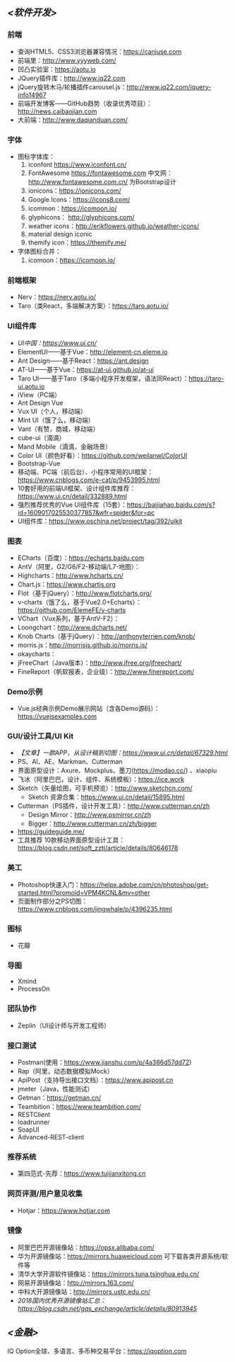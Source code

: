 ## *<软件开发>*
### 前端
* 查询HTML5、CSS3浏览器兼容情况：https://caniuse.com
* 前端里：http://www.yyyweb.com/
* 凹凸实验室：https://aotu.io
* JQuery插件库：http://www.jq22.com
* jQuery旋转木马/轮播插件carousel.js：http://www.jq22.com/jquery-info14967
* 前端开发博客——GitHub趋势（收录优秀项目）：http://news.caibaojian.com
* 大前端：http://www.daqianduan.com/

### 字体
* 图标字体库：
    1. iconfont https://www.iconfont.cn/
    2. FontAwesome  https://fontawesome.com
        中文网：http://www.fontawesome.com.cn/  为Bootstrap设计
    3. ionicons：https://ionicons.com/
    4. Google Icons：https://icons8.com/
    5. icommon：https://icomoon.io/
    6. glyphicons： http://glyphicons.com/
    7. weather icons：http://erikflowers.github.io/weather-icons/
    8. material design iconic
    9. themify icon：https://themify.me/
* 字体图标合并：
    1. icomoon：https://icomoon.io/

### 前端框架
* Nerv：https://nerv.aotu.io/
* Taro（类React，多端解决方案）：https://taro.aotu.io/

### UI组件库
* *UI中国：https://www.ui.cn/*
* ElementUI——基于Vue：http://element-cn.eleme.io
* Ant Design——基于React：https://ant.design
* AT-UI——基于Vue：https://at-ui.github.io/at-ui
* Taro UI——基于Taro（多端小程序开发框架，语法同React）：https://taro-ui.aotu.io
* iView（PC端）
* Ant Design Vue
* Vux UI（个人，移动端）
* Mint UI（饿了么，移动端）
* Vant（有赞，商城，移动端）
* cube-ui（滴滴）
* Mand Mobile（滴滴，金融场景）
* Color UI（颜色好看）：https://github.com/weilanwl/ColorUI
* Bootstrap-Vue
* 移动端、PC端（前后台）、小程序常用的UI框架：https://www.cnblogs.com/e-cat/p/9453995.html
* 10套好用的前端UI框架、设计组件库推荐：https://www.ui.cn/detail/332889.html
* 强烈推荐优秀的Vue UI组件库（15套）：https://baijiahao.baidu.com/s?id=1609017025530377857&wfr=spider&for=pc
* UI组件库：https://www.oschina.net/project/tag/392/uikit

### 图表
* ECharts（百度）：https://echarts.baidu.com
* AntV（阿里，G2/G6/F2-移动端/L7-地图）：
* Highcharts：http://www.hcharts.cn/
* Chart.js：https://www.chartjs.org
* Flot（基于jQuery）：http://www.flotcharts.org/
* v-charts（饿了么，基于Vue2.0+Echarts）：https://github.com/ElemeFE/v-charts
* VChart（Vux系列，基于AntV-F2）：
* Loongchart：http://www.dcharts.net/
* Knob Charts（基于jQuery）：http://anthonyterrien.com/knob/
* morris.js：http://morrisjs.github.io/morris.js/
* okaycharts：
* jFreeChart（Java版本）：http://www.jfree.org/jfreechart/
* FineReport（帆软报表，企业级）：http://www.finereport.com/

### Demo示例
* Vue.js经典示例Demo展示网站（含各Demo源码）：https://vuejsexamples.com

### GUI/设计工具/UI Kit
* *【文章】一款APP，从设计稿到切图：https://www.ui.cn/detail/67329.html*
* PS、AI、AE、Markman、Cutterman
* 界面原型设计：Axure、Mockplus、墨刀(https://modao.cc/) 、xiaopiu
* 飞冰（阿里巴巴，设计、组件、系统模板）：https://ice.work
* Sketch（矢量绘图，可手机预览）：http://www.sketchcn.com/
    * Sketch 资源合集：https://www.ui.cn/detail/15895.html
* Cutterman（PS插件，设计开发工具）：http://www.cutterman.cn/zh
    * Design Mirror：http://www.psmirror.cn/zh
    * Bigger：http://www.cutterman.cn/zh/bigger
* https://guideguide.me/
* 工具推荐 10款移动界面原型设计工具：https://blog.csdn.net/soft_zzti/article/details/80646178

### 美工
* Photoshop快速入门：https://helpx.adobe.com/cn/photoshop/get-started.html?promoid=VPM4KCNL&mv=other
* 页面制作部分之PS切图：https://www.cnblogs.com/jingwhale/p/4396235.html

### 图标
* 花瓣

### 导图
* Xmind
* ProcessOn

### 团队协作
* Zeplin（UI设计师与开发工程师）

### 接口测试
* Postman(使用：https://www.jianshu.com/p/4a386d57dd72)
* Rap（阿里，动态数据模拟Mock）
* ApiPost（支持导出接口文档）：https://www.apipost.cn
* jmeter（Java，性能测试）
* Getman：https://getman.cn/
* Teambition：https://www.teambition.com/
* RESTClient
* loadrunner
* SoapUI
* Advanced-REST-client

### 推荐系统
* 第四范式-先荐：https://www.tuijianxitong.cn

### 网页评测/用户意见收集
* Hotjar：https://www.hotjar.com

### 镜像
* 阿里巴巴开源镜像站：https://opsx.alibaba.com/
* 华为开源镜像站：https://mirrors.huaweicloud.com   可下载各类开源系统/软件等
* 清华大学开源软件镜像站：https://mirrors.tuna.tsinghua.edu.cn/
* 网易开源镜像站：http://mirrors.163.com/
* 中科大开源镜像站：http://mirrors.ustc.edu.cn/ 
* *2018国内优秀开源镜像站汇总：https://blog.csdn.net/gas_exchange/article/details/80913945*

## *<金融>*
IQ Option全球、多语言、多币种交易平台：https://iqoption.com

